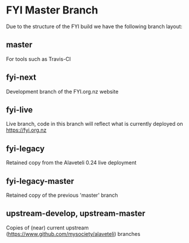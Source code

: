 # FYI Master Branch

Due to the structure of the FYI build we have the following branch layout:

## master
For tools such as Travis-CI

## fyi-next
Development branch of the FYI.org.nz website

## fyi-live
Live branch, code in this branch will reflect what is currently deployed on https://fyi.org.nz

## fyi-legacy
Retained copy from the Alaveteli 0.24 live deployment

## fyi-legacy-master
Retained copy of the previous 'master' branch

## upstream-develop, upstream-master
Copies of (near) current upstream (https://www.github.com/mysociety/alaveteli) branches
